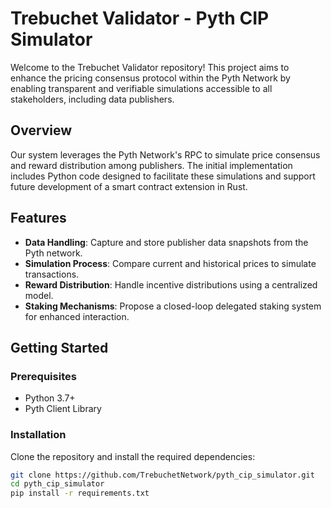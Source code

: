 # Trebuchet Validator - Pyth CIP Simulator

Welcome to the Trebuchet Validator repository! This project aims to enhance the pricing consensus protocol within the Pyth Network by enabling transparent and verifiable simulations accessible to all stakeholders, including data publishers.

## Overview

Our system leverages the Pyth Network's RPC to simulate price consensus and reward distribution among publishers. The initial implementation includes Python code designed to facilitate these simulations and support future development of a smart contract extension in Rust.

## Features

- **Data Handling**: Capture and store publisher data snapshots from the Pyth network.
- **Simulation Process**: Compare current and historical prices to simulate transactions.
- **Reward Distribution**: Handle incentive distributions using a centralized model.
- **Staking Mechanisms**: Propose a closed-loop delegated staking system for enhanced interaction.

## Getting Started

### Prerequisites

- Python 3.7+
- Pyth Client Library

### Installation

Clone the repository and install the required dependencies:

```bash
git clone https://github.com/TrebuchetNetwork/pyth_cip_simulator.git
cd pyth_cip_simulator
pip install -r requirements.txt
